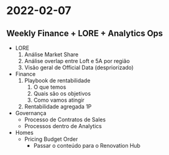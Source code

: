 # 2022-02-07
## Weekly Finance + LORE + Analytics Ops
- LORE
	1. Análise Market Share
	2. Análise overlap entre Loft e 5A por região
	3. Visão geral de Official Data (despriorizado)
- Finance
	1. Playbook de rentabilidade
		1. O que temos
		2. Quais são os objetivos
		3. Como vamos atingir
	2. Rentabilidade agregada 1P
- Governança
	- Processo de Contratos de Sales
	- Processos dentro de Analytics
- Homes
	- Pricing Budget Order
		- Passar o conteúdo para o Renovation Hub
